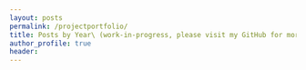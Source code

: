 ```yaml
---
layout: posts
permalink: /projectportfolio/
title: Posts by Year\ (work-in-progress, please visit my GitHub for more)
author_profile: true
header:
---
```

